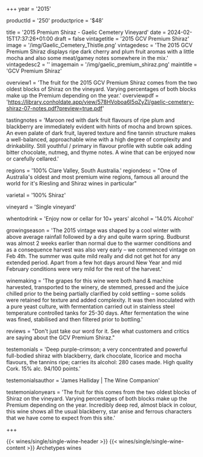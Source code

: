 
+++
year = '2015'

productId = '250'
productprice = '$48'


title = '2015 Premium Shiraz - Gaelic Cemetery Vineyard'
date = 2024-02-15T17:37:26+01:00
draft = false
vintagetitle = '2015 GCV Premium Shiraz'
image = '/img/Gaelic_Cemetery_Thistle.png'
vintagedesc = 'The 2015 GCV Premium Shiraz displays ripe dark cherry and plum fruit aromas with a little mocha and also some meat/gamey notes somewhere in the mix.'
vintagedesc2 = ''
imagemain = '/img/gaelic_premium_shiraz.png'
maintitle = 'GCV Premium Shiraz'


overview1 = 'The fruit for the 2015 GCV Premium Shiraz comes from the two oldest blocks of Shiraz on the vineyard. Varying percentages of both blocks make up the Premium depending on the year.'
overviewpdf = 'https://library.conholdate.app/view/578HVoboa6I5qZyZl/gaelic-cemetery-shiraz-07-notes.pdf?preview=true.pdf'

tastingnotes = 'Maroon red with dark fruit flavours of ripe plum and blackberry are immediately evident with hints of mocha and brown spices. An even palate of dark fruit, layered texture and fine tannin structure makes a well-balanced, approachable wine with a high degree of complexity and drinkability. Still youthful / primary in flavour profile with subtle oak adding bitter chocolate, nutmeg, and thyme notes. A wine that can be enjoyed now or carefully cellared.'

regions = '100% Clare Valley, South Australia.'
regiondesc = "One of Australia's oldest and most premium wine regions, famous all around the world for it's Riesling and Shiraz wines in particular"

varietal = '100% Shiraz'

vineyard = 'Single vineyard'

whentodrink = 'Enjoy now or cellar for 10+ years'
alcohol = '14.0% Alcohol'


growingseason = 'The 2015 vintage was shaped by a cool winter with above average rainfall followed by a dry and quite warm spring. Budburst was almost 2 weeks earlier than normal due to the warmer conditions and as a consequence harvest was also very early – we commenced vintage on Feb 4th. The summer was quite mild really and did not get hot for any extended period. Apart from a few hot days around New Year and mid February conditions were very mild for the rest of the harvest.'

winemaking = 'The grapes for this wine were both hand & machine harvested, transported to the winery, de stemmed, pressed and the juice chilled prior to the being partially clarified by cold settling – some solids were retained for texture and added complexity. It was then inoculated with a pure yeast culture, with fermentation carried out in stainless steel temperature controlled tanks for 25-30 days. After fermentation the wine was fined, stabilised and then filtered prior to bottling.'

reviews = "Don't just take our word for it. See what customers and critics are saying about the GCV Premium Shiraz."

testemonials = 'Deep purple-crimson; a very concentrated and powerful full-bodied shiraz with blackberry, dark chocolate, licorice and mocha flavours, the tannins ripe; carries its alcohol: 280 cases made. High quality Cork. 15% alc. 94/100 points.'

testemonialsauthor = 'James Halliday | The Wine Companion'

testemonialonyears = 'The fruit for this comes from the two oldest blocks of Shiraz on the vineyard. Varying percentages of both blocks make up the Premium depending on the year. Incredibly deep red, almost black in colour, this wine shows all the usual blackberry, star anise and ferrous characters that we have come to expect from this site.'

+++

{{< wines/single/single-wine-header >}} 
{{< wines/single/single-wine-content >}} 
Archetypes wines








